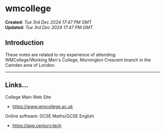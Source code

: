 # wmcollege

**Created**: *Tue 3rd Dec 2024 17:47 PM GMT*  
**Updated**: *Tue 3rd Dec 2024 17:47 PM GMT*  

## Introduction

These notes are related to my experience of attending:  
WMCollege/Working Men's College, Mornington Crescent branch in the Camden area of London.    

-----

## Links...

College Main Web Site  
- https://www.wmcollege.ac.uk

Online software: GCSE Maths/GCSE English  
- https://app.century.tech  
